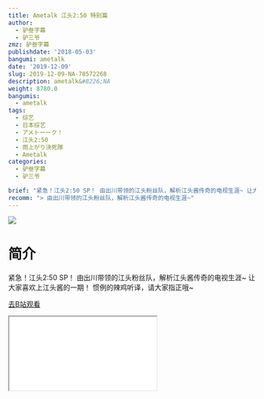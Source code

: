 ```yaml
---
title: Ametalk 江头2:50 特别篇
author:
  - 驴叁字幕
  - 驴三爷
zmz: 驴叁字幕
publishdate: '2018-05-03'
bangumi: ametalk
date: '2019-12-09'
slug: 2019-12-09-NA-78572268
description: ametalk&#8226;NA
weight: 8780.0
bangumis:
  - ametalk
tags:
  - 综艺
  - 日本综艺
  - アメトーーク！
  - 江头2:50
  - 雨上がり決死隊
  - Ametalk
categories:
  - 驴叁字幕
  - 驴三爷

brief: "紧急！江头2:50 SP！ 由出川带领的江头粉丝队，解析江头酱传奇的电视生涯~ 让大家喜欢上江头酱的一期！ 惯例的辣鸡听译，请大家指正哦~"
recomm: "> 由出川带领的江头粉丝队，解析江头酱传奇的电视生涯~"
---
```

![](https://raw.githubusercontent.com/tcgriffith/owaraisite/master/static/tmpimg/6da13168a10beb531251b354868705214e9dcf9a.jpg.480.jpg)
# 简介  
紧急！江头2:50 SP！
由出川带领的江头粉丝队，解析江头酱传奇的电视生涯~
让大家喜欢上江头酱的一期！
惯例的辣鸡听译，请大家指正哦~  

[去B站观看](https://www.bilibili.com/video/av78572268/)
<div class ="resp-container"><iframe class="testiframe" src="//player.bilibili.com/player.html?aid=78572268"", scrolling="no", allowfullscreen="true" > </iframe></div> 
